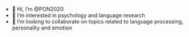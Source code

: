 - 👋 Hi, I’m @PON2020
- 👀 I’m interested in psychology and language research
- 💞️ I’m looking to collaborate on topics related to language processing, personality and emotion


<!---
PON2020/PON2020 is a ✨ special ✨ repository because its `README.md` (this file) appears on your GitHub profile.
You can click the Preview link to take a look at your changes.
--->
